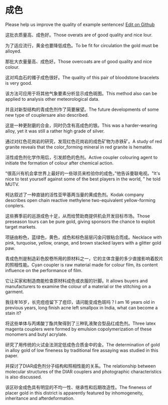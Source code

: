 # 成色

Please help us improve the quality of example sentences! [Edit on Github](https://github.com/jiyushe/jiyu-example-sentence-source/blob/main/chinese/chengse.md)

<p><span class="chinese">这批衣质量高、成色好。</span><span class="english">Those overats are of good quality and nice lour.</span></p>

<p><span class="chinese">为了适应流行，黄金也要降低成色。</span><span class="english">To be fit for circulation the gold must be alloyed.</span></p>

<p><span class="chinese">那批大衣量量高、成色好。</span><span class="english">Those overcoats are of good quality and nice colour.</span></p>

<p><span class="chinese">这对鸡血石的镯子成色很好。</span><span class="english">The quality of this pair of bloodstone bracelets is very good.</span></p>

<p><span class="chinese">该方法可应用于将其他气象要素分析显示成色斑图。</span><span class="english">This method also can be applied to analysis other meteorological data.</span></p>

<p><span class="chinese">并且对新型结构的青成色剂作了简要展望。</span><span class="english">The future developments of some new type of couplersare also described.</span></p>

<p><span class="chinese">这是一种更耐磨的合金，同时仍含有高成色的银。</span><span class="english">This was a harder-wearing alloy, yet it was still a rather high grade of silver.</span></p>

<p><span class="chinese">通过对红色花岗岩的研究，发现红色花岗岩的成色矿物为赤铁矿。</span><span class="english">A study of red granite reveals that the color_forming mineral in red granite is hematite.</span></p>

<p><span class="chinese">活性成色剂化学作用后，引发颜色的色剂。</span><span class="english">Active coupler colouring agent to initiate the formation of colour after chemical action.</span></p>

<p><span class="chinese">“很高兴有机会拿世界上最好的一些球员来检验你的成色，”他告诉曼联电视。</span><span class="english">"It's nice to test yourself against some of the best players in the world, " he told MUTV.</span></p>

<p><span class="chinese">柯达叙述了一种直链的活性亚甲基两当量的黄成色剂。</span><span class="english">Kodak company describes open chain reactive methylene two-equivalent yellow-forming conplers.</span></p>

<p><span class="chinese">这些赛季前的巡游成色十足，从而给赞助商提供机会开发目标市场。</span><span class="english">Those preseason tours can be pure gold, giving sponsors the chance to exploit target markets.</span></p>

<p><span class="chinese">项链由粉色，蓝绿色，黄色，成色和棕色层层闪金闪银粘合而成。</span><span class="english">Necklace with pink, turquoise, yellow, orange, and brown stacked layers with a glitter gold paw.</span></p>

<p><span class="chinese">青成色剂是制造彩色胶卷所用的原材料之一，它的主体含量的多少直接影响着胶片的照相性能。</span><span class="english">Cyan coupler is raw material made for colour film, its content influence on the performance of film.</span></p>

<p><span class="chinese">它让买家和制造商能检查原材料成色或衣服的针脚。</span><span class="english">It allows buyers and manufacturers to examine the colour of a material or the stitching on a garment.</span></p>

<p><span class="chinese">我往年16岁，长完痘痘留下了痘印，请问能变成色斑吗？</span><span class="english">I am 16 years old in previous years, long finish acne left smallpox in India, what can become a stain it?</span></p>

<p><span class="chinese">将这些单体与丙烯酸丁酯共聚得到了三种乳液聚合型品红成色剂。</span><span class="english">Three latex magenta couplers were formed by emulsion copolymerization of these monomers and butyl acrylate.</span></p>

<p><span class="chinese">研究了用传统的火试金法测定低成色合质金中的金。</span><span class="english">The determination of gold in alloy gold of low fineness by traditional fire assaying was studied in this paper.</span></p>

<p><span class="chinese">并探讨了DIAR成色剂分子结构和照相性能的关系。</span><span class="english">The relationship between molecular structures of the DIAR couplers and photographic characteristics is also discussed.</span></p>

<p><span class="chinese">该区砂金成色具有明显的不均一性、继承性和后期改造性。</span><span class="english">The fineness of placer gold in this district is apparently featured by inhomogeneity, inheritance and afterdeformation.</span></p>

